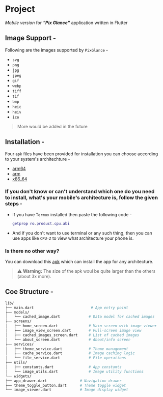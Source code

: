 # Project

_Mobile version_ for ***"Pix Glance"*** application written in Flutter

## Image Support -
Following are the images supported by `PixGlance` -
- `svg`
- `png`
- `jpg`
- `jpeg`
- `gif`
- `webp`
- `tiff`
- `tif`
- `bmp`
- `heic`
- `heiv`
- `ico`

> More would be added in the future

## Installation - 

Four `apk` files have been provided for installation you can choose according to your system's architechture - 

- [arm64](https://github.com/architmishra-15/PixGlance/releases/download/apk/PixGlance-arm64-v8a.apk)
- [arm](https://github.com/architmishra-15/PixGlance/releases/download/apk/PixGlance-armeabi-v7a.apk)
- [x86_64](https://github.com/architmishra-15/PixGlance/releases/download/apk/PixGlance-x86_64.apk)

### If you don't know or can't understand which one do you need to install, what's your mobile's architecture is, follow the given steps -

 - If you have `Termux` installed then paste the following code -
   
     ```lua
     getprop ro.product.cpu.abi
     ```
- And if you don't want to use terminal or any such thing, then you can use apps like `CPU-Z` to view what architecture your phone is.


### Is there no other way?

You can download this [apk](https://github.com/architmishra-15/PixGlance/releases/download/apk/PixGlance.apk) which can install the app for any architecture.

> :warning: **Warning:** The size of the apk woul be quite larger than the others (about 3x more).


## Coe Structure -
```bash
lib/
├── main.dart                          # App entry point
├── models/
│   └── cached_image.dart             # Data model for cached images
├── screens/
│   ├── home_screen.dart              # Main screen with image viewer
│   ├── image_view_screen.dart        # Full-screen image view
│   ├── cached_images_screen.dart     # List of cached images
│   └── about_screen.dart             # About/info screen
├── services/
│   ├── theme_service.dart            # Theme management
│   ├── cache_service.dart            # Image caching logic
│   └── file_service.dart             # File operations
├── utils/
│   ├── constants.dart                # App constants
│   └── image_utils.dart              # Image utility functions
└── widgets/
├── app_drawer.dart               # Navigation drawer
├── theme_toggle_button.dart      # Theme toggle widget
└── image_viewer.dart             # Image display widget
```

